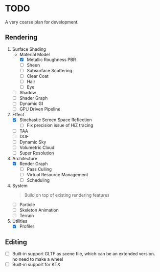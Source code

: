# TODO

A very coarse plan for development.

## Rendering

1. Surface Shading
    + Material Model
        + [x] Metallic Roughness PBR
        + [ ] Sheen
        + [ ] Subsurface Scattering
        + [ ] Clear Coat
        + [ ] Hair
        + [ ] Eye
    + [ ] Shadow
    + [ ] Shader Graph
    + [ ] Dynamic GI
    + [ ] GPU Driven Pipeline
2. Effect
    + [x] Stochastic Screen Space Reflection
        + [ ] Fix precision issue of HiZ tracing
    + [ ] TAA
    + [ ] DOF
    + [ ] Dynamic Sky
    + [ ] Volumetric Cloud
    + [ ] Super Resolution
3. Architecture
    + [x] Render Graph
        + [ ] Pass Culling
        + [ ] Virtual Resource Management
        + [ ] Scheduling
4. System
   > Build on top of existing rendering features
    + [ ] Particle
    + [ ] Skeleton Animation
    + [ ] Terrain
5. Utilities
    + [x] Profiler

## Editing

+ [ ] Built-in support GLTF as scene file, which can be an extended version. no need to make a wheel
+ [ ] Built-in support for KTX

